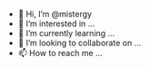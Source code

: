 - 👋 Hi, I’m @mistergy
- 👀 I’m interested in ...
- 🌱 I’m currently learning ...
- 💞️ I’m looking to collaborate on ...
- 📫 How to reach me ...

<!---
mistergy/mistergy is a ✨ special ✨ repository because its `README.md` (this file) appears on your GitHub profile.
You can click the Preview link to take a look at your changes.
--->
